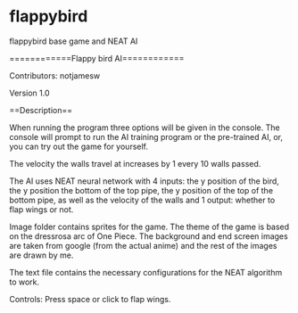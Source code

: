 # flappybird
flappybird base game and NEAT AI

============Flappy bird AI============

Contributors: notjamesw

Version 1.0

==Description==

When running the program three options will be given in the console. The console will prompt to run the AI training program or the pre-trained AI, or, you can try out the game for yourself. 

The velocity the walls travel at increases by 1 every 10 walls passed. 

The AI uses NEAT neural network with 4 inputs: the y position of the bird, the y position the bottom of the top pipe, the y position of the top of the bottom pipe, as well as the velocity of the walls and 1 output: whether to flap wings or not.

Image folder contains sprites for the game. The theme of the game is based on the dressrosa arc of One Piece. The background and end screen images are taken from google (from the actual anime) and the rest of the images are drawn by me. 

The text file contains the necessary configurations for the NEAT algorithm to work. 

Controls: Press space or click to flap wings. 



